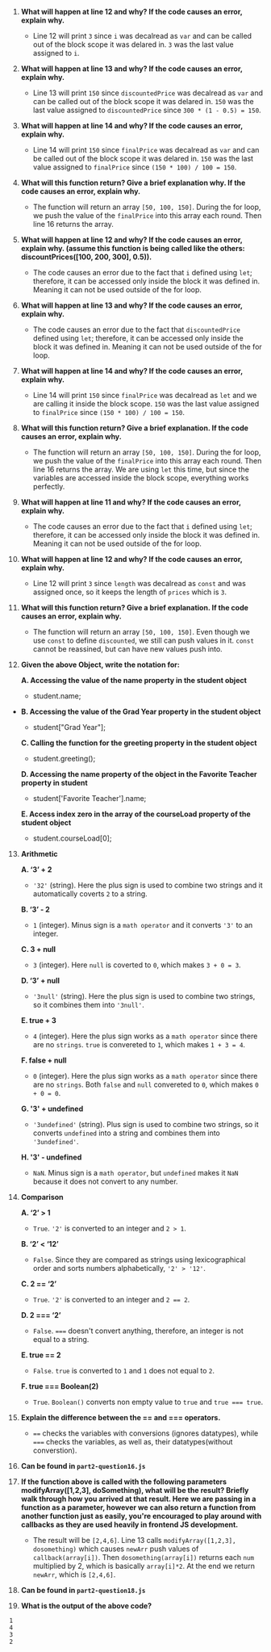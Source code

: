 1. **What will happen at line 12 and why? If the code causes an error, explain why.**
   - Line 12 will print `3` since `i` was decalread as `var` and can be called out of the block scope it was delared in. `3` was the last value assigned to `i`.
2. **What will happen at line 13 and why? If the code causes an error, explain why.**
    - Line 13 will print `150` since `discountedPrice` was decalread as `var` and can be called out of the block scope it was delared in. `150` was the last value assigned to `discountedPrice` since `300 * (1 - 0.5) = 150`.
3. **What will happen at line 14 and why? If the code causes an error, explain why.**
    - Line 14 will print `150` since `finalPrice` was decalread as `var` and can be called out of the block scope it was delared in. `150` was the last value assigned to `finalPrice` since `(150 * 100) / 100 = 150`.
4. **What will this function return? Give a brief explanation why. If the code causes an error, explain why.**
    - The function will return an array `[50, 100, 150]`. During the for loop, we push the value of the `finalPrice` into this array each round. Then line 16 returns the array.
5. **What will happen at line 12 and why?  If the code causes an error, explain why. (assume this function is being called like the others: discountPrices([100, 200, 300], 0.5)).**
    - The code causes an error due to the fact that `i` defined using `let`; therefore, it can be accessed only inside the block it was defined in. Meaning it can not be used outside of the for loop.
6. **What will happen at line 13 and why? If the code causes an error, explain why.**
    - The code causes an error due to the fact that `discountedPrice` defined using `let`; therefore, it can be accessed only inside the block it was defined in. Meaning it can not be used outside of the for loop.
7. **What will happen at line 14 and why? If the code causes an error, explain why.**
    - Line 14 will print `150` since `finalPrice` was decalread as `let` and we are calling it inside the block scope. `150` was the last value assigned to `finalPrice` since `(150 * 100) / 100 = 150`.
8. **What will this function return? Give a brief explanation. If the code causes an error, explain why.**
    - The function will return an array `[50, 100, 150]`. During the for loop, we push the value of the `finalPrice` into this array each round. Then line 16 returns the array. We are using `let` this time, but since the variables are accessed inside the block scope, everything works perfectly.  
9.  **What will happen at line 11 and why? If the code causes an error, explain why.**
    - The code causes an error due to the fact that `i` defined using `let`; therefore, it can be accessed only inside the block it was defined in. Meaning it can not be used outside of the for loop.
10. **What will happen at line 12 and why? If the code causes an error, explain why.**
    - Line 12 will print `3` since `length` was decalread as `const` and was assigned once, so it keeps the length of `prices` which is `3`.
11. **What will this function return? Give a brief explanation. If the code causes an error, explain why.**
    - The function will return an array `[50, 100, 150]`. Even though we use `const` to define `discounted`, we still can push values in it. `const` cannot be reassined, but can have new values push into.
12. **Given the above Object, write the notation for:**
    
    **A. Accessing the value of the name property in the student object**
    - student.name;
- 
    **B. Accessing the value of the Grad Year property in the student object**
    - student["Grad Year"];
    
    **C. Calling the function for the greeting property in the student object**
    - student.greeting();
    
    **D. Accessing the name property of the object in the Favorite Teacher property in student**
    - student['Favorite Teacher'].name;
    
    **E. Access index zero in the array of the courseLoad property of the student object**
    - student.courseLoad[0];
13. **Arithmetic**
    
    **A. ‘3’ + 2**
    - `'32'` (string). Here the plus sign is used to combine two strings and it automatically coverts `2` to a string.  

     **B. ‘3’ - 2**
    - `1` (integer). Minus sign is a `math operator` and it converts `'3'` to an integer.
    
    **C. 3 + null**
    - `3` (integer). Here `null` is coverted to `0`, which makes `3 + 0 = 3`. 
    
    **D. ‘3’ + null**
    - `'3null'` (string). Here the plus sign is used to combine two strings, so it combines them into `'3null'`.
    
    **E. true + 3**
    - `4` (integer). Here the plus sign works as a `math operator` since there are no `strings`. `true` is convereted to `1`, which makes `1 + 3 = 4`.
    
    **F. false + null**
    - `0` (integer). Here the plus sign works as a `math operator` since there are no `strings`. Both `false` and `null` convereted to `0`, which makes `0 + 0 = 0`.
    
    **G. '3' + undefined**
    - `'3undefined'` (string). Plus sign is used to combine two strings, so it converts `undefined` into a string and combines them into `'3undefined'`.
    
    **H. '3' - undefined**
    - `NaN`. Minus sign is a `math operator`, but `undefined` makes it `NaN` because it does not convert to any number.
14. **Comparison**
    
    **A. ‘2’ > 1**
    - `True`. `'2'` is converted to an integer and `2 > 1`. 

    **B. ‘2’ < ‘12’**
    - `False`. Since they are compared as strings using lexicographical order and sorts numbers alphabetically, `'2' > '12'`.
    
    **C. 2 == ‘2’**
    - `True`. `'2'` is converted to an integer and `2 == 2`.
    
    **D. 2 === ‘2’**
    - `False`. `===` doesn't convert anything, therefore, an integer is not equal to a string. 
  
    **E. true == 2**
    - `False`. `true` is converted to `1` and `1` does not equal to `2`.
    
    **F. true === Boolean(2)**
    - `True`. `Boolean()` converts non empty value to `true` and `true === true`.
15. **Explain the difference between the == and === operators.**
    - `==` checks the variables with conversions (ignores datatypes), while `===` checks the variables, as well as, their datatypes(without converstion).
16. **Can be found in `part2-question16.js`**
17. **If the function above is called with the following parameters modifyArray([1,2,3], doSomething), what will be the result? Briefly walk through how you arrived at that result. Here we are passing in a function as a parameter, however we can also return a function from another function just as easily, you're encouraged to play around with callbacks as they are used heavily in frontend JS development.**
    - The result will be `[2,4,6]`. Line 13 calls `modifyArray([1,2,3], dosomething)` which causes `newArr` push values of `callback(array[i])`. Then `dosomething(array[i])` returns each `num` multiplied by 2, which is basically `array[i]*2`. At the end we return `newArr`, which is `[2,4,6]`.
18. **Can be found in `part2-question18.js`**
19. **What is the output of the above code?**
```
1
4
3
2
```
